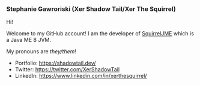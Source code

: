 ### Stephanie Gawroriski (Xer Shadow Tail/Xer The Squirrel)

Hi!

Welcome to my GitHub account! I am the developer of [SquirrelJME](https://github.com/SquirrelJME/SquirrelJME) which is a Java ME 8 JVM.

My pronouns are _they/them_!

 * Portfolio: https://shadowtail.dev/
 * Twitter: https://twitter.com/XerShadowTail
 * LinkedIn: https://www.linkedin.com/in/xerthesquirrel/
